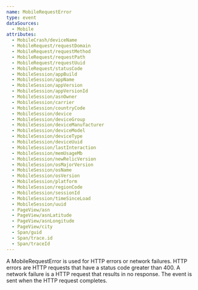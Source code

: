 ```yaml
---
name: MobileRequestError
type: event
dataSources:
  - Mobile
attributes:
  - MobileCrash/deviceName
  - MobileRequest/requestDomain
  - MobileRequest/requestMethod
  - MobileRequest/requestPath
  - MobileRequest/requestUuid
  - MobileRequest/statusCode
  - MobileSession/appBuild
  - MobileSession/appName
  - MobileSession/appVersion
  - MobileSession/appVersionId
  - MobileSession/asnOwner
  - MobileSession/carrier
  - MobileSession/countryCode
  - MobileSession/device
  - MobileSession/deviceGroup
  - MobileSession/deviceManufacturer
  - MobileSession/deviceModel
  - MobileSession/deviceType
  - MobileSession/deviceUuid
  - MobileSession/lastInteraction
  - MobileSession/memUsageMb
  - MobileSession/newRelicVersion
  - MobileSession/osMajorVersion
  - MobileSession/osName
  - MobileSession/osVersion
  - MobileSession/platform
  - MobileSession/regionCode
  - MobileSession/sessionId
  - MobileSession/timeSinceLoad
  - MobileSession/uuid
  - PageView/asn
  - PageView/asnLatitude
  - PageView/asnLongitude
  - PageView/city
  - Span/guid
  - Span/trace.id
  - Span/traceId
---
```


A MobileRequestError is used for HTTP errors or network failures. HTTP errors are HTTP requests that have a status code greater than 400. A network failure is a HTTP request that results in no response. The event is sent when the HTTP request completes.